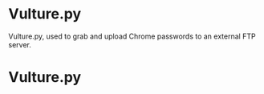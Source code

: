 # Vulture.py
Vulture.py, used to grab and upload Chrome passwords to an external FTP server.
# Vulture.py
